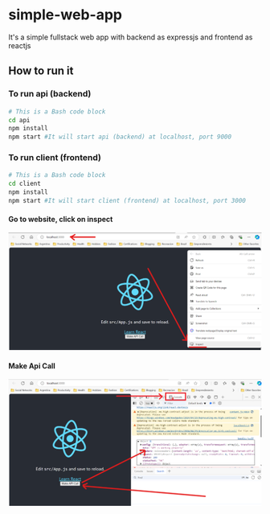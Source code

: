 # simple-web-app
It's a simple fullstack web app with backend as expressjs and frontend as reactjs

## How to run it
### To run api (backend)
```bash
# This is a Bash code block
cd api
npm install
npm start #It will start api (backend) at localhost, port 9000
```
### To run client (frontend)
```bash
# This is a Bash code block
cd client
npm install
npm start #It will start client (frontend) at localhost, port 3000
```

#### Go to website, click on inspect

![Go to website, click on inspect](docs/images/reactApp_HomePage_Inspect.png)

#### Make Api Call

![Make Api Call](docs/images/reactApp_HomePage_MakeApiCall.png)